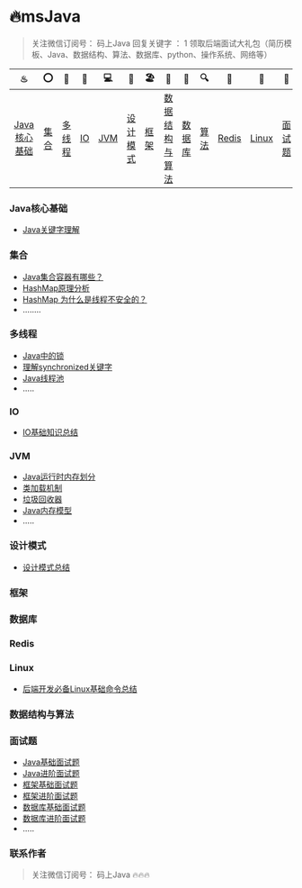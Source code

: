 # 🔥msJava

> 关注微信订阅号： 码上Java 回复关键字 ： 1 领取后端面试大礼包（简历模板、Java、数据结构、算法、数据库、python、操作系统、网络等）

|                              ♨                               |                              ⭕                               |                              🔐                               |   💈    |                          💻                          |      🚏       | 🏖                                                            |         📰          |                             📮                              |                              🔍                               |     🗽     |     🚀     |     🌈      |                              ☎                               |
| :----------------------------------------------------------: | :----------------------------------------------------------: | :----------------------------------------------------------: | :----: | :-------------------------------------------------: | :----------: | ------------------------------------------------------------ | :----------------: | :--------------------------------------------------------: | :----------------------------------------------------------: | :-------: | :-------: | :--------: | :----------------------------------------------------------: |
| [Java核心基础]([https://github.com/msJavaCoder/msJava/blob/master/README.md#java%E6%A0%B8%E5%BF%83%E5%9F%BA%E7%A1%80](https://github.com/msJavaCoder/msJava/blob/master/README.md#java核心基础)) | [集合]([https://github.com/msJavaCoder/msJava/blob/master/README.md#%E9%9B%86%E5%90%88](https://github.com/msJavaCoder/msJava/blob/master/README.md#集合)) | [多线程]([https://github.com/msJavaCoder/msJava/blob/master/README.md#%E5%A4%9A%E7%BA%BF%E7%A8%8B](https://github.com/msJavaCoder/msJava/blob/master/README.md#多线程)) | [IO]() | [JVM](https://github.com/crossoverJie/JCSprout#jvm) | [设计模式]() | [框架](https://github.com/crossoverJie/JCSprout#常用框架第三方组件) | [数据结构与算法]() | [数据库](https://github.com/crossoverJie/JCSprout#db-相关) | [算法](https://github.com/crossoverJie/JCSprout#数据结构与算法) | [Redis]() | [Linux]() | [面试题]() | [联系作者](https://github.com/crossoverJie/JCSprout#联系作者) |

### Java核心基础

- [Java关键字理解](https://github.com/msJavaCoder/msJava/blob/master/Java核心基础/Java关键字理解.md)

### 集合

- [Java集合容器有哪些？](https://github.com/msJavaCoder/msJava/blob/master/集合/Java集合容器.md)
- [HashMap原理分析](https://github.com/msJavaCoder/msJava/blob/master/集合/HashMap原理分析.md)
- [HashMap 为什么是线程不安全的？](https://github.com/msJavaCoder/msJava/blob/master/集合/HashMap%20为什么是线程不安全的？.md)
- ........

### 多线程

- [Java中的锁](https://github.com/msJavaCoder/msJava/blob/master/多线程/Java中的锁.md)
- [理解synchronized关键字](https://github.com/msJavaCoder/msJava/blob/master/多线程/理解synchronized关键字.md)
- [Java线程池](https://github.com/msJavaCoder/msJava/blob/master/多线程/Java线程池.md)
- .....

### IO

- [IO基础知识总结](https://github.com/msJavaCoder/msJava/blob/master/IO/IO基础知识总结.md)

### JVM

- [Java运行时内存划分](https://github.com/msJavaCoder/msJava/blob/master/JVM/Java运行时内存划分.md)
- [类加载机制](https://github.com/msJavaCoder/msJava/blob/master/JVM/类加载机制.md)
- [垃圾回收器](https://github.com/msJavaCoder/msJava/blob/master/JVM/垃圾回收器.md)
- [Java内存模型](https://github.com/msJavaCoder/msJava/blob/master/JVM/JVM内存模型.md)
- .....

### 设计模式

- [设计模式总结](https://github.com/msJavaCoder/msJava/blob/master/设计模式/设计模式总结.md)

### 框架

### 数据库

### Redis

### Linux

- [后端开发必备Linux基础命令总结](https://github.com/msJavaCoder/msJava/blob/master/Linux/后端开发必备Linux基础命令总结.md)

### 数据结构与算法

### 面试题

- [Java基础面试题](https://github.com/msJavaCoder/msJava/blob/master/面试题/Java基础面试题.md)
- [Java进阶面试题](https://github.com/msJavaCoder/msJava/blob/master/面试题/Java进阶面试题.md)
- [框架基础面试题](https://github.com/msJavaCoder/msJava/blob/master/面试题/框架基础面试题.md)
- [框架进阶面试题](https://github.com/msJavaCoder/msJava/blob/master/面试题/框架进阶面试题.md)
- [数据库基础面试题](https://github.com/msJavaCoder/msJava/blob/master/面试题/数据库基础面试题.md)
- [数据库进阶面试题](https://github.com/msJavaCoder/msJava/blob/master/面试题/数据库进阶面试题.md)
- .....

### 联系作者

> 关注微信订阅号： 码上Java  🔥🔥🔥